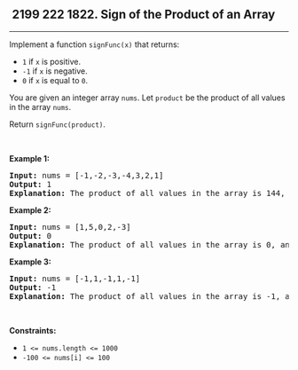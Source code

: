 <h2> 2199 222
1822. Sign of the Product of an Array</h2><hr><div><p>Implement a function <code>signFunc(x)</code> that returns:</p>

<ul>
	<li><code>1</code> if <code>x</code> is positive.</li>
	<li><code>-1</code> if <code>x</code> is negative.</li>
	<li><code>0</code> if <code>x</code> is equal to <code>0</code>.</li>
</ul>

<p>You are given an integer array <code>nums</code>. Let <code>product</code> be the product of all values in the array <code>nums</code>.</p>

<p>Return <code>signFunc(product)</code>.</p>

<p>&nbsp;</p>
<p><strong class="example">Example 1:</strong></p>

<pre><strong>Input:</strong> nums = [-1,-2,-3,-4,3,2,1]
<strong>Output:</strong> 1
<strong>Explanation:</strong> The product of all values in the array is 144, and signFunc(144) = 1
</pre>

<p><strong class="example">Example 2:</strong></p>

<pre><strong>Input:</strong> nums = [1,5,0,2,-3]
<strong>Output:</strong> 0
<strong>Explanation:</strong> The product of all values in the array is 0, and signFunc(0) = 0
</pre>

<p><strong class="example">Example 3:</strong></p>

<pre><strong>Input:</strong> nums = [-1,1,-1,1,-1]
<strong>Output:</strong> -1
<strong>Explanation:</strong> The product of all values in the array is -1, and signFunc(-1) = -1
</pre>

<p>&nbsp;</p>
<p><strong>Constraints:</strong></p>

<ul>
	<li><code>1 &lt;= nums.length &lt;= 1000</code></li>
	<li><code>-100 &lt;= nums[i] &lt;= 100</code></li>
</ul>
</div>
